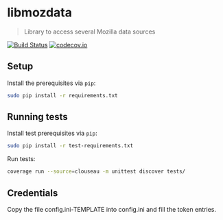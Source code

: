 # libmozdata
> Library to access several Mozilla data sources

[![Build Status](https://api.travis-ci.org/mozilla/libmozdata.svg?branch=master)](https://travis-ci.org/mozilla/libmozdata)
[![codecov.io](https://img.shields.io/codecov/c/github/mozilla/libmozdata/master.svg)](https://codecov.io/github/mozilla/libmozdata?branch=master)

## Setup

Install the prerequisites via `pip`:
```sh
sudo pip install -r requirements.txt
```

## Running tests

Install test prerequisites via `pip`:
```sh
sudo pip install -r test-requirements.txt
```

Run tests:
```sh
coverage run --source=clouseau -m unittest discover tests/
```

## Credentials

Copy the file config.ini-TEMPLATE into config.ini and fill the token entries.
